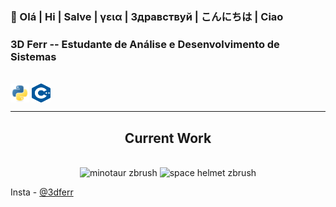   <h3>👋 Olá | Hi | Salve | γεια | Здравствуй | こんにちは | Ciao </h3>
  <h3> 3D Ferr -- Estudante de Análise e Desenvolvimento de Sistemas</h3>
  <br/>

<!-- Languages icons -->
<div style="display: inline_block">
  <img align="center" alt="python-icon" height="30" width="30"  
       src="https://raw.githubusercontent.com/devicons/devicon/master/icons/python/python-original.svg">
  <img align="center" alt="c-plus-plus" height="30" width="30"
       src="c_icon.png" /> 
 </div>

-----------------------------------------------------------------------------------------------------------------------------
<div align="center">
  <h2> Current Work </h2>
  <br/>
  <img width="300" height="416" src="minotaur.gif" alt="minotaur zbrush" />
  <img align="top" width="400" height="323" src="space-helmet.gif" alt="space helmet zbrush" />
 </div>

<footer>
  <p>Insta - <a href="https://www.instagram.com/3dferr/" target="_blank">@3dferr</a>
</footer>


<!--
**pauloferrti/pauloferrti** is a ✨ _special_ ✨ repository because its `README.md` (this file) appears on your GitHub profile.

Here are some ideas to get you started:

- 🔭 I’m currently working on ...
- 🌱 I’m currently learning ...
- 👯 I’m looking to collaborate on ...
- 🤔 I’m looking for help with ...
- 💬 Ask me about ...
- 📫 How to reach me: ...
- 😄 Pronouns: ...
- ⚡ Fun fact: ...
-->
